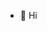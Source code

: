 - 👋 Hi

<!---
mgcsysinfcat/mgcsysinfcat is a ✨ special ✨ repository because its `README.md` (this file) appears on your GitHub profile.
You can click the Preview link to take a look at your changes.
--->
